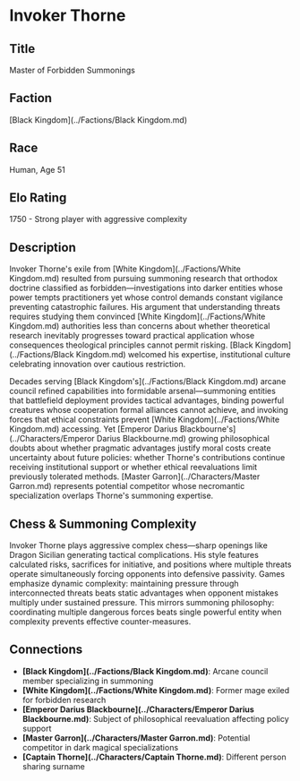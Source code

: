 <!-- Expanded by AI: 2025-10-13 -->

# Invoker Thorne

## Title
Master of Forbidden Summonings

## Faction
[Black Kingdom](../Factions/Black Kingdom.md)

## Race
Human, Age 51

## Elo Rating
1750 - Strong player with aggressive complexity

## Description

Invoker Thorne's exile from [White Kingdom](../Factions/White Kingdom.md) resulted from pursuing summoning research that orthodox doctrine classified as forbidden—investigations into darker entities whose power tempts practitioners yet whose control demands constant vigilance preventing catastrophic failures. His argument that understanding threats requires studying them convinced [White Kingdom](../Factions/White Kingdom.md) authorities less than concerns about whether theoretical research inevitably progresses toward practical application whose consequences theological principles cannot permit risking. [Black Kingdom](../Factions/Black Kingdom.md) welcomed his expertise, institutional culture celebrating innovation over cautious restriction.

Decades serving [Black Kingdom's](../Factions/Black Kingdom.md) arcane council refined capabilities into formidable arsenal—summoning entities that battlefield deployment provides tactical advantages, binding powerful creatures whose cooperation formal alliances cannot achieve, and invoking forces that ethical constraints prevent [White Kingdom](../Factions/White Kingdom.md) accessing. Yet [Emperor Darius Blackbourne's](../Characters/Emperor Darius Blackbourne.md) growing philosophical doubts about whether pragmatic advantages justify moral costs create uncertainty about future policies: whether Thorne's contributions continue receiving institutional support or whether ethical reevaluations limit previously tolerated methods. [Master Garron](../Characters/Master Garron.md) represents potential competitor whose necromantic specialization overlaps Thorne's summoning expertise.

## Chess & Summoning Complexity

Invoker Thorne plays aggressive complex chess—sharp openings like Dragon Sicilian generating tactical complications. His style features calculated risks, sacrifices for initiative, and positions where multiple threats operate simultaneously forcing opponents into defensive passivity. Games emphasize dynamic complexity: maintaining pressure through interconnected threats beats static advantages when opponent mistakes multiply under sustained pressure. This mirrors summoning philosophy: coordinating multiple dangerous forces beats single powerful entity when complexity prevents effective counter-measures.

## Connections

- **[Black Kingdom](../Factions/Black Kingdom.md)**: Arcane council member specializing in summoning
- **[White Kingdom](../Factions/White Kingdom.md)**: Former mage exiled for forbidden research
- **[Emperor Darius Blackbourne](../Characters/Emperor Darius Blackbourne.md)**: Subject of philosophical reevaluation affecting policy support
- **[Master Garron](../Characters/Master Garron.md)**: Potential competitor in dark magical specializations
- **[Captain Thorne](../Characters/Captain Thorne.md)**: Different person sharing surname
